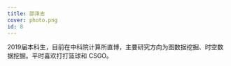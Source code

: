 ```yaml
---
title: 邵泽志
cover: photo.png
id: 8
---
```


2019届本科生，目前在中科院计算所直博，主要研究方向为图数据挖掘、时空数据挖掘。平时喜欢打打篮球和 CSGO。
